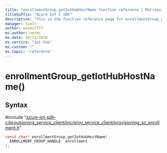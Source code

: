 ```yaml
---                             
title: "enrollmentGroup_getIotHubHostName function reference | Microsoft Docs" 
titleSuffix: "Azure IoT C SDK"            
description: "This is the function reference page for enrollmentGroup_getIotHubHostName() in the Azure IoT C SDK. This SDK is used with the Azure IoT Hub and Azure IoT Hub Device Provisioning Service"            
manager: timlt                 
author: wesmc7777              
ms.author: wesmc               
ms.date: 10/11/2018                    
ms.service: "iot-hub"             
ms.custom: ""                
ms.topic: "reference"        
---                            
```


# enrollmentGroup_getIotHubHostName()

## Syntax

\#include "[azure-iot-sdk-c/provisioning_service_client/inc/prov_service_client/provisioning_sc_enrollment.h](../provisioning-sc-enrollment-h.md)"  
```C
const char* enrollmentGroup_getIotHubHostName(
  ENROLLMENT_GROUP_HANDLE  enrollment
);
```

